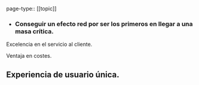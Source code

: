 page-type:: [[topic]]
- ### Conseguir un efecto red por ser los primeros en llegar a una masa crítica.

Excelencia en el servicio al cliente.

Ventaja en costes.

Experiencia de usuario única.
  - 


